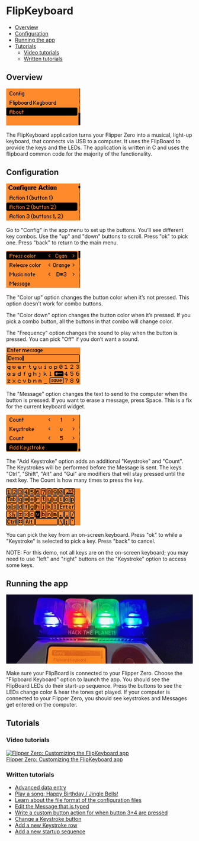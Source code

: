 # FlipKeyboard

- [Overview](#overview)
- [Configuration](#configuration)
- [Running the app](#running-the-app)
- [Tutorials](#tutorials)
  - [Video tutorials](#video-tutorials)
  - [Written tutorials](#written-tutorials)

## Overview

<img src="./gallery/01-key-main-menu.png" width="200px">

The FlipKeyboard application turns your Flipper Zero into a musical, light-up keyboard, that connects via USB to a computer. It uses the FlipBoard to provide the keys and the LEDs. The application is written in C and uses the flipboard common code for the majority of the functionality.

## Configuration

<img src="./gallery/02-key-config-action.png" width="200px">

Go to "Config" in the app menu to set up the buttons. You’ll see different key combos. Use the "up" and "down" buttons to scroll. Press "ok" to pick one. Press "back" to return to the main menu.

<img src="./gallery/03-key-config-1.png" width="200px">

The "Color up" option changes the button color when it’s not pressed. This option doesn’t work for combo buttons.

The "Color down" option changes the button color when it’s pressed. If you pick a combo button, all the buttons in that combo will change color.

The "Frequency" option changes the sound to play when the button is pressed. You can pick "Off" if you don’t want a sound.

<img src="./gallery/05-key-config-4.png" width="200px">

The "Message" option changes the text to send to the computer when the button is pressed. If you want to erase a message, press Space. This is a fix for the current keyboard widget.

<img src="./gallery/04-key-config-2.png" width="200px">

The "Add Keystroke" option adds an additional "Keystroke" and "Count". The Keystrokes will be performed before the Message is sent. The keys "Ctrl", "Shift", "Alt" and "Gui" are modifiers that will stay pressed until the next key.  The Count is how many times to press the key. 

<img src="./gallery/04-key-config-3.png" width="200px">

You can pick the key from an on-screen keyboard. Press "ok" to while a "Keystroke" is selected to pick a key. Press "back" to cancel.

NOTE: For this demo, not all keys are on the on-screen keyboard; you may need to use "left" and "right" buttons on the "Keystroke" option to access some keys.

## Running the app

<img src="./gallery/banner.png">

Make sure your FlipBoard is connected to your Flipper Zero.  Choose the "Flipboard Keyboard" option to launch the app.  You should see the FlipBoard LEDs do their start-up sequence.  Press the buttons to see the LEDs change color & hear the tones get played.  If your computer is connected to your Flipper Zero, you should see keystrokes and Messages get entered on the computer.

## Tutorials

### Video tutorials
[![Flipper Zero: Customizing the FlipKeyboard app](https://img.youtube.com/vi/xCiqXHF7-Wo/0.jpg)](https://www.youtube.com/watch?v=xCiqXHF7-Wo)
<br/>[Flipper Zero: Customizing the FlipKeyboard app](https://www.youtube.com/watch?v=xCiqXHF7-Wo)

### Written tutorials

- [Advanced data entry](tutorials/advanced-data-entry.md)
- [Play a song; Happy Birthday / Jingle Bells!](tutorials/song.md)
- [Learn about the file format of the configuration files](tutorials/file-format.md)
- [Edit the Message that is typed](tutorials/message.md)
- [Write a custom button action for when button 3+4 are pressed](tutorials/custom-button-action.md)
- [Change a Keystroke button](tutorials/swap-keystroke-button.md)
- [Add a new Keystroke row](tutorials/add-keystroke-row.md)
- [Add a new startup sequence](tutorials/led-startup-sequence.md)